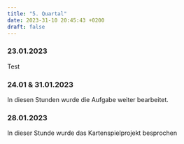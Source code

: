 ```yaml
---
title: "5. Quartal"
date: 2023-31-10 20:45:43 +0200
draft: false
---
```


### 23.01.2023

Test

### 24.01 & 31.01.2023

In diesen Stunden wurde die Aufgabe weiter bearbeitet.

### 28.01.2023

In dieser Stunde wurde das Kartenspielprojekt besprochen

